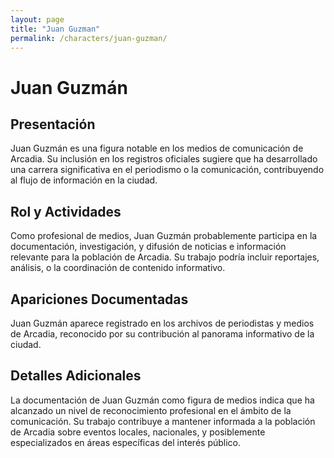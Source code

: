 ```yaml
---
layout: page
title: "Juan Guzman"
permalink: /characters/juan-guzman/
---
```


# Juan Guzmán

## Presentación
Juan Guzmán es una figura notable en los medios de comunicación de Arcadia. Su inclusión en los registros oficiales sugiere que ha desarrollado una carrera significativa en el periodismo o la comunicación, contribuyendo al flujo de información en la ciudad.

## Rol y Actividades
Como profesional de medios, Juan Guzmán probablemente participa en la documentación, investigación, y difusión de noticias e información relevante para la población de Arcadia. Su trabajo podría incluir reportajes, análisis, o la coordinación de contenido informativo.

## Apariciones Documentadas
Juan Guzmán aparece registrado en los archivos de periodistas y medios de Arcadia, reconocido por su contribución al panorama informativo de la ciudad.

## Detalles Adicionales
La documentación de Juan Guzmán como figura de medios indica que ha alcanzado un nivel de reconocimiento profesional en el ámbito de la comunicación. Su trabajo contribuye a mantener informada a la población de Arcadia sobre eventos locales, nacionales, y posiblemente especializados en áreas específicas del interés público.